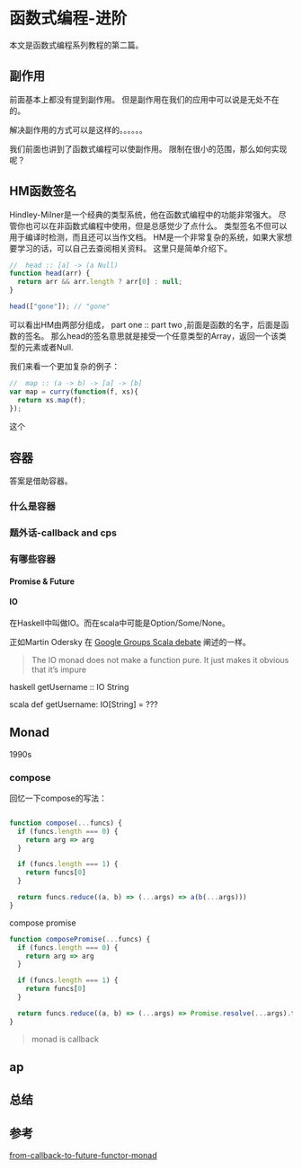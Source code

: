 # 函数式编程-进阶
本文是函数式编程系列教程的第二篇。

## 副作用
前面基本上都没有提到副作用。
但是副作用在我们的应用中可以说是无处不在的。

解决副作用的方式可以是这样的。。。。。。

我们前面也讲到了函数式编程可以使副作用。
限制在很小的范围，那么如何实现呢？
## HM函数签名
Hindley-Milner是一个经典的类型系统，他在函数式编程中的功能非常强大。
尽管你也可以在非函数式编程中使用，但是总感觉少了点什么。
类型签名不但可以用于编译时检测，而且还可以当作文档。
HM是一个非常复杂的系统，如果大家想要学习的话，可以自己去查阅相关资料。
这里只是简单介绍下。

```js
//  head :: [a] -> (a Null)
function head(arr) {
  return arr && arr.length ? arr[0] : null;
}

head(["gone"]); // "gone"

```

可以看出HM由两部分组成， part one :: part two ,前面是函数的名字，后面是函数的签名。
那么head的签名意思就是接受一个任意类型的Array，返回一个该类型的元素或者Null.


我们来看一个更加复杂的例子：
```js
//  map :: (a -> b) -> [a] -> [b]
var map = curry(function(f, xs){
  return xs.map(f);
});

```

这个
## 容器

答案是借助容器。
### 什么是容器

### 题外话-callback and cps
### 有哪些容器
#### Promise & Future
#### IO
在Haskell中叫做IO。而在scala中可能是Option/Some/None。

正如Martin Odersky 在 [Google Groups Scala debate](https://groups.google.com/forum/#!topic/scala-debate/xYlUlQAnkmE%5B251-275%5D)
阐述的一样。

> The IO monad does not make a function pure. It just makes it obvious that it’s impure

haskell getUsername :: IO String

scala def getUsername: IO[String] = ???
## Monad
1990s
### compose
回忆一下compose的写法：

```js

function compose(...funcs) {
  if (funcs.length === 0) {
    return arg => arg
  }

  if (funcs.length === 1) {
    return funcs[0]
  }

  return funcs.reduce((a, b) => (...args) => a(b(...args)))
}
```
compose promise
```js
function composePromise(...funcs) {
  if (funcs.length === 0) {
    return arg => arg
  }

  if (funcs.length === 1) {
    return funcs[0]
  }

  return funcs.reduce((a, b) => (...args) => Promise.resolve(...args).then(b).then(a))
}

```
> monad is callback
## ap

## 总结

## 参考
[from-callback-to-future-functor-monad](https://hackernoon.com/from-callback-to-future-functor-monad-6c86d9c16cb5)
